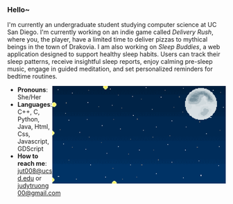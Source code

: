 ### Hello~

I'm currently an undergraduate student studying computer science at UC San Diego. I'm currently working on an indie game called *Delivery Rush*, where you, the player, have a limited time to deliver pizzas to mythical beings in the town of Drakovia. I am also working on *Sleep Buddies*, a web application designed to support healthy sleep habits. Users can track their sleep patterns, receive insightful sleep reports, enjoy calming pre-sleep music, engage in guided meditation, and set personalized reminders for bedtime routines.

<!-- GIF aligned to the right of the bullet points only -->
<img align="right" alt="GIF" src="./fireflies.gif" width="400" />

- **Pronouns**: She/Her
- **Languages**: C++, C, Python, Java, Html, Css, Javascript, GDScript
- **How to reach me**: jut008@ucsd.edu or judytruong00@gmail.com

<!--
**jut008/jut008** is a ✨ _special_ ✨ repository because its `README.md` (this file) appears on your GitHub profile.

Here are some ideas to get you started:

- 🔭 I’m currently working on ...
- 🌱 I’m currently learning ...
- 👯 I’m looking to collaborate on ...
- 🤔 I’m looking for help with ...
- 💬 Ask me about ...
- 📫 How to reach me: ...
- 😄 Pronouns: ...
- ⚡ Fun fact: ...
-->
